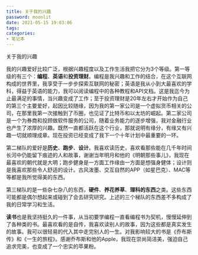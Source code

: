 ```yaml
---
title: 关于我的兴趣
password: moonlit
date: 2021-05-15 19:03:06
tags:
categories:
- 笔记本
---
```


关于我的兴趣

<!--more-->

我的兴趣爱好比较广泛，根据兴趣程度以及工作生活我把它分为3个等级。第一等级的有三个：**编程**、**英语**和**投资理财**。编程是我兴趣和工作的结合，在这个互联网构成的世界里，我享受于一步步探索互联网的秘密；英语是我从小到大最喜欢的学科，得益于英语的能力，我可以阅读编程中的各种教程和API文档。这是我迄今为止最满足的事情，当兴趣变成了工作；至于投资理财是20年左右才开始作为自己的第三个主要爱好，起因比较随缘，因为我的第一家公司是一个虚拟货币相关的公司，在那里我第一次接触到了币圈，也见证了比特币和以太坊的崛起。第二家公司是一个为券商和投顾做软件服务的公司，随着业务能力的逐步增强，我对金融行业也产生了浓厚的兴趣。既然一直都活跃在这个行业，那就说明有缘分，有缘又有兴趣一切就顺理成章。现在投资已经变成了我下一个十年计划中最重要的一环。

第二梯队的爱好是**历史**、**跑步**、**设计**。我喜欢读历史，喜欢看那些能在几千年时间长河中仍能留下痕迹的人和故事，谢谢当年明月和他的《明朝那些事儿》，我现在最喜欢的朝代就是大明；跑步健身是一方面工作缘由一方面是想强身健体；设计则是我喜欢那些令人舒适的设计。古风泼墨、交互自然的APP（如星巴克）、MAC等等都是我所觉得美的东西。

第三梯队的是一些杂七杂八的东西，**硬件**、**养花养草**、**理科的东西**之类。这些东西可能都是偶尔想起来或碰到了会去研究研究。上述的三个梯队的东西差不多构成了我的日常学习和生活。

**读书**也是我坚持挺久的一件事，从当初要学编程一直看编程书为契机，慢慢延伸到了各种类的书。最喜欢看的是自传，我喜欢读别人的故事，因为这些都是真实发生的故事。我可以很轻易的代入其中走完别人的一生。对我影响较大的书是《乔布斯传》和《一生的旅程》。感谢乔布斯和他的Apple，我现在崇尚简洁美，强迫自己追求完美，也变成了一个忠实的苹果粉。
